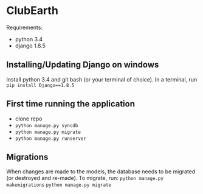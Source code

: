 # ClubEarth

Requirements:
* python 3.4
* django 1.8.5

## Installing/Updating Django on windows 
Install python 3.4 and git bash (or your terminal of choice).
In a terminal, run `pip install Django==1.8.5`

## First time running the application
* clone repo
* `python manage.py syncdb`
* `python manage.py migrate`
* `python manage.py runserver`

## Migrations
When changes are made to the models, the database needs to be migrated (or destroyed and re-made).
To migrate, run:
`python manage.py makemigrations`
`python manage.py migrate`
